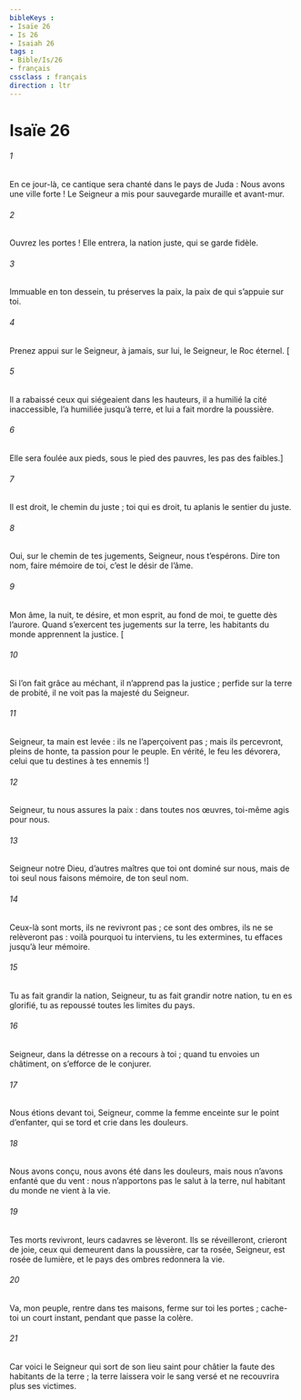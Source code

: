 ```yaml
---
bibleKeys : 
- Isaïe 26
- Is 26
- Isaiah 26
tags : 
- Bible/Is/26
- français
cssclass : français
direction : ltr
---
```


# Isaïe 26

###### 1
En ce jour-là, ce cantique sera chanté
dans le pays de Juda :
Nous avons une ville forte !
Le Seigneur a mis pour sauvegarde
muraille et avant-mur.
###### 2
Ouvrez les portes !
Elle entrera, la nation juste,
qui se garde fidèle.
###### 3
Immuable en ton dessein, tu préserves la paix,
la paix de qui s’appuie sur toi.
###### 4
Prenez appui sur le Seigneur, à jamais,
sur lui, le Seigneur, le Roc éternel.
[
###### 5
Il a rabaissé ceux qui siégeaient dans les hauteurs,
il a humilié la cité inaccessible,
l’a humiliée jusqu’à terre,
et lui a fait mordre la poussière.
###### 6
Elle sera foulée aux pieds,
sous le pied des pauvres,
les pas des faibles.]
###### 7
Il est droit, le chemin du juste ;
toi qui es droit, tu aplanis le sentier du juste.
###### 8
Oui, sur le chemin de tes jugements,
Seigneur, nous t’espérons.
Dire ton nom, faire mémoire de toi,
c’est le désir de l’âme.
###### 9
Mon âme, la nuit, te désire,
et mon esprit, au fond de moi, te guette dès l’aurore.
Quand s’exercent tes jugements sur la terre,
les habitants du monde apprennent la justice.
[
###### 10
Si l’on fait grâce au méchant,
il n’apprend pas la justice ;
perfide sur la terre de probité,
il ne voit pas la majesté du Seigneur.
###### 11
Seigneur, ta main est levée :
ils ne l’aperçoivent pas ;
mais ils percevront, pleins de honte,
ta passion pour le peuple.
En vérité, le feu les dévorera,
celui que tu destines à tes ennemis !]
###### 12
Seigneur, tu nous assures la paix :
dans toutes nos œuvres, toi-même agis pour nous.
###### 13
Seigneur notre Dieu,
d’autres maîtres que toi ont dominé sur nous,
mais de toi seul nous faisons mémoire,
de ton seul nom.
###### 14
Ceux-là sont morts, ils ne revivront pas ;
ce sont des ombres, ils ne se relèveront pas :
voilà pourquoi tu interviens, tu les extermines,
tu effaces jusqu’à leur mémoire.
###### 15
Tu as fait grandir la nation, Seigneur,
tu as fait grandir notre nation, tu en es glorifié,
tu as repoussé toutes les limites du pays.
###### 16
Seigneur, dans la détresse on a recours à toi ;
quand tu envoies un châtiment,
on s’efforce de le conjurer.
###### 17
Nous étions devant toi, Seigneur,
comme la femme enceinte sur le point d’enfanter,
qui se tord et crie dans les douleurs.
###### 18
Nous avons conçu, nous avons été dans les douleurs,
mais nous n’avons enfanté que du vent :
nous n’apportons pas le salut à la terre,
nul habitant du monde ne vient à la vie.
###### 19
Tes morts revivront,
leurs cadavres se lèveront.
Ils se réveilleront, crieront de joie,
ceux qui demeurent dans la poussière,
car ta rosée, Seigneur, est rosée de lumière,
et le pays des ombres redonnera la vie.
###### 20
Va, mon peuple, rentre dans tes maisons,
ferme sur toi les portes ;
cache-toi un court instant,
pendant que passe la colère.
###### 21
Car voici le Seigneur qui sort de son lieu saint
pour châtier la faute des habitants de la terre ;
la terre laissera voir le sang versé
et ne recouvrira plus ses victimes.
